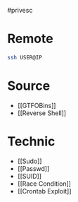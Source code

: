#privesc 
# Remote
```bash
ssh USER@IP
```
# Source
- [[GTFOBins]]
- [[Reverse Shell]]
# Technic
- [[Sudo]]
- [[Passwd]]
- [[SUID]]
- [[Race Condition]]
- [[Crontab Exploit]]
